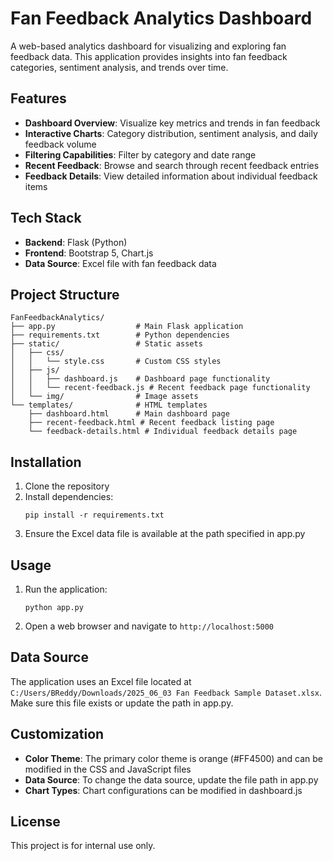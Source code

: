 # Fan Feedback Analytics Dashboard

A web-based analytics dashboard for visualizing and exploring fan feedback data. This application provides insights into fan feedback categories, sentiment analysis, and trends over time.

## Features

- **Dashboard Overview**: Visualize key metrics and trends in fan feedback
- **Interactive Charts**: Category distribution, sentiment analysis, and daily feedback volume
- **Filtering Capabilities**: Filter by category and date range
- **Recent Feedback**: Browse and search through recent feedback entries
- **Feedback Details**: View detailed information about individual feedback items

## Tech Stack

- **Backend**: Flask (Python)
- **Frontend**: Bootstrap 5, Chart.js
- **Data Source**: Excel file with fan feedback data

## Project Structure

```
FanFeedbackAnalytics/
├── app.py                  # Main Flask application
├── requirements.txt        # Python dependencies
├── static/                 # Static assets
│   ├── css/
│   │   └── style.css       # Custom CSS styles
│   ├── js/
│   │   ├── dashboard.js    # Dashboard page functionality
│   │   └── recent-feedback.js # Recent feedback page functionality
│   └── img/                # Image assets
└── templates/              # HTML templates
    ├── dashboard.html      # Main dashboard page
    ├── recent-feedback.html # Recent feedback listing page
    └── feedback-details.html # Individual feedback details page
```

## Installation

1. Clone the repository
2. Install dependencies:
   ```
   pip install -r requirements.txt
   ```
3. Ensure the Excel data file is available at the path specified in app.py

## Usage

1. Run the application:
   ```
   python app.py
   ```
2. Open a web browser and navigate to `http://localhost:5000`

## Data Source

The application uses an Excel file located at `C:/Users/BReddy/Downloads/2025_06_03 Fan Feedback Sample Dataset.xlsx`. Make sure this file exists or update the path in app.py.

## Customization

- **Color Theme**: The primary color theme is orange (#FF4500) and can be modified in the CSS and JavaScript files
- **Data Source**: To change the data source, update the file path in app.py
- **Chart Types**: Chart configurations can be modified in dashboard.js

## License

This project is for internal use only.
